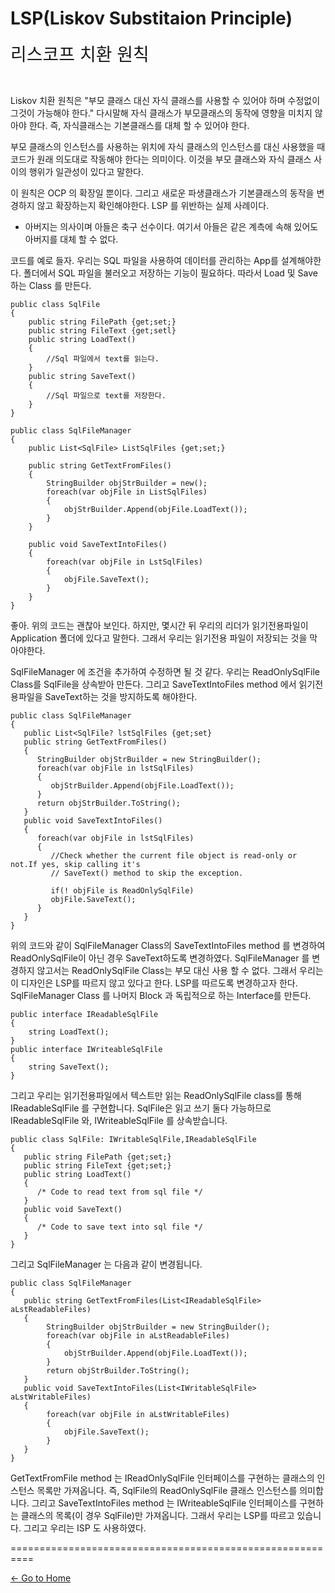 # LSP(Liskov Substitaion Principle)

<span style="font-familly:Papyrus;font-size:2em;">리스코프 치환 원칙</span>

<br/>

Liskov 치환 원칙은 "부모 클래스 대신 자식 클래스를 사용할 수 있어야 하며 수정없이 그것이 가능해야 한다." 다시말해 자식 클래스가 부모클래스의 동작에 영향을 미치지 않아야 한다. 즉, 자식클래스는 기본클래스를 대체 할 수 있어야 한다.

부모 클래스의 인스턴스를 사용하는 위치에 자식 클래스의 인스턴스를 대신 사용했을 때 코드가 원래 의도대로 작동해야 한다는 의미이다.
이것을 부모 클래스와 자식 클래스 사이의 행위가 일관성이 있다고 말한다.


이 원칙은 OCP 의 확장일 뿐이다. 그리고 새로운 파생클래스가 기본클래스의 동작을 변경하지 않고 확장하는지 확인해야한다.  LSP 를 위반하는 실제 사례이다.

- 아버지는 의사이며 아들은 축구 선수이다. 여기서 아들은 같은 계측에 속해 있어도 아버지를 대체 할 수 없다.


코드를 예로 들자. 우리는 SQL 파일을 사용하여 데이터를 관리하는 App를 설계해야한다. 폴더에서 SQL 파일을 불러오고 저장하는 기능이 필요하다. 따라서 Load 및 Save 하는 Class 를 만든다.

```
public class SqlFile
{
    public string FilePath {get;set;}
    public string FileText {get;setl}
    public string LoadText()
    {
        //Sql 파일에서 text를 읽는다.
    }
    public string SaveText()
    {  
        //Sql 파일으로 text를 저장한다.
    }
}

public class SqlFileManager
{
    public List<SqlFile> ListSqlFiles {get;set;}

    public string GetTextFromFiles()
    {
        StringBuilder objStrBuilder = new();
        foreach(var objFile in ListSqlFiles)
        {
            objStrBuilder.Append(objFile.LoadText());
        }
    }   

    public void SaveTextIntoFiles()
    {
        foreach(var objFile in LstSqlFiles)
        {
            objFile.SaveText();
        }
    }
}
```

좋아. 위의 코드는 괜찮아 보인다. 하지만, 몇시간 뒤 우리의 리더가 읽기전용파일이 Application 폴더에 있다고 말한다. 그래서 우리는 읽기전용 파일이 저장되는 것을 막아야한다.

SqlFileManager 에 조건을 추가하여 수정하면 될 것 같다. 우리는 ReadOnlySqlFile Class를 SqlFile을 상속받아 만든다. 그리고  SaveTextIntoFiles method 에서 읽기전용파일을 SaveText하는 것을 방지하도록 해야한다.

```
public class SqlFileManager
{
   public List<SqlFile? lstSqlFiles {get;set}
   public string GetTextFromFiles()
   {
      StringBuilder objStrBuilder = new StringBuilder();
      foreach(var objFile in lstSqlFiles)
      {
         objStrBuilder.Append(objFile.LoadText());
      }
      return objStrBuilder.ToString();
   }
   public void SaveTextIntoFiles()
   {
      foreach(var objFile in lstSqlFiles)
      {
         //Check whether the current file object is read-only or not.If yes, skip calling it's
         // SaveText() method to skip the exception.

         if(! objFile is ReadOnlySqlFile)
         objFile.SaveText();
      }
   }
}
```

위의 코드와 같이 SqlFileManager Class의 SaveTextIntoFiles method 를 변경하여 ReadOnlySqlFile이 아닌 경우 SaveText하도록 변경하였다. SqlFileManager 를 변경하지 않고서는 ReadOnlySqlFile Class는 부모 대신 사용 할 수 없다. 그래서 우리는 이 디자인은 LSP를 따르지 않고 있다고 한다. LSP를 따르도록 변경하고자 한다. 
SqlFileManager Class 를 나머지 Block 과 독립적으로 하는 Interface를 만든다.
```
public interface IReadableSqlFile
{
    string LoadText();
}
public interface IWriteableSqlFile
{
    string SaveText();
}
```

그리고 우리는 읽기전용파일에서 텍스트만 읽는 ReadOnlySqlFile class를 통해 IReadableSqlFile 를 구현합니다. SqlFile은 읽고 쓰기 둘다 가능하므로 IReadableSqlFile 와, IWriteableSqlFile 를 상속받습니다.

```
public class SqlFile: IWritableSqlFile,IReadableSqlFile
{
   public string FilePath {get;set;}
   public string FileText {get;set;}
   public string LoadText()
   {
      /* Code to read text from sql file */
   }
   public void SaveText()
   {
      /* Code to save text into sql file */
   }
}
```

그리고 SqlFileManager 는 다음과 같이 변경됩니다.

```
public class SqlFileManager
{
   public string GetTextFromFiles(List<IReadableSqlFile> aLstReadableFiles)
   {
        StringBuilder objStrBuilder = new StringBuilder();
        foreach(var objFile in aLstReadableFiles)
        {
            objStrBuilder.Append(objFile.LoadText());
        }
        return objStrBuilder.ToString();
   }
   public void SaveTextIntoFiles(List<IWritableSqlFile> aLstWritableFiles)
   {
        foreach(var objFile in aLstWritableFiles)
        {
            objFile.SaveText();
        }
   }
}
```

GetTextFromFile method 는 IReadOnlySqlFile 인터페이스를 구현하는 클래스의 인스턴스 목록만 가져옵니다. 즉, SqlFile의 ReadOnlySqlFile 클래스 인스턴스를 의미합니다. 그리고 SaveTextIntoFiles method 는 IWriteableSqlFile 인터페이스를 구현하는 클래스의 목록(이 경우 SqlFile)만 가져옵니다. 그래서 우리는 LSP를 따르고 있습니다. 그리고 우리는 ISP 도 사용하였다. 


==========================================================

[<- Go to Home](../SUMMARY.md)